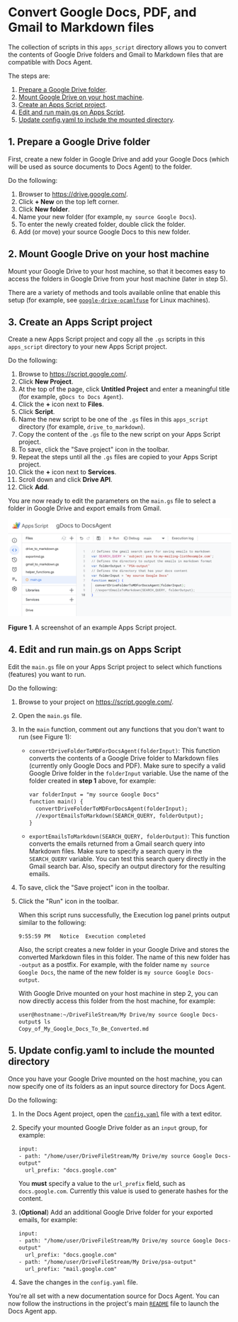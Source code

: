# Convert Google Docs, PDF, and Gmail to Markdown files

The collection of scripts in this `apps_script` directory allows you to convert
the contents of Google Drive folders and Gmail to Markdown files that are
compatible with Docs Agent.

The steps are:

1. [Prepare a Google Drive folder](#1-prepare-a-google-driver-folder).
2. [Mount Google Drive on your host machine](#2-mount-google-drive-on-your-host-machine).
3. [Create an Apps Script project](#3-create-an-apps-script-project).
4. [Edit and run main.gs on Apps Script](#4-edit-and-run-main-gs-on-apps-script).
5. [Update config.yaml to include the mounted directory](#5-update-config-yaml-to-include-the-mounted-directory).

## 1. Prepare a Google Drive folder

First, create a new folder in Google Drive and add your Google Docs (which will be
used as source documents to Docs Agent) to the folder.

Do the following:

1. Browser to https://drive.google.com/.
1. Click **+ New** on the top left corner.
1. Click **New folder**.
1. Name your new folder (for example, `my source Google Docs`).
1. To enter the newly created folder, double click the folder.
1. Add (or move) your source Google Docs to this new folder.

## 2. Mount Google Drive on your host machine

Mount your Google Drive to your host machine, so that it becomes easy to access the
folders in Google Drive from your host machine (later in step 5).

There are a variety of methods and tools available online that enable this setup
(for example, see [`google-drive-ocamlfuse`][google-drive-ocamlfuse] for Linux machines).

## 3. Create an Apps Script project

Create a new Apps Script project and copy all the `.gs` scripts in this
`apps_script` directory to your new Apps Script project.

Do the following:

1. Browse to https://script.google.com/.
1. Click **New Project**.
1. At the top of the page, click **Untitled Project** and enter a meaningful
   title (for example, `gDocs to Docs Agent`).
1. Click the **+** icon next to **Files**.
1. Click **Script**.
1. Name the new script to be one of the `.gs` files in this `apps_script` directory
   (for example, `drive_to_markdown`).
1. Copy the content of the `.gs` file to the new script on your Apps Script project.
1. To save, click the "Save project" icon in the toolbar.
1. Repeat the steps until all the `.gs` files are copied to your Apps Script project.
1. Click the **+** icon next to **Services**.
1. Scroll down and click **Drive API**.
1. Click **Add**.

You are now ready to edit the parameters on the `main.gs` file to select a folder
in Google Drive and export emails from Gmail.

![Apps Script project](../docs/images/apps-script-screenshot-01.png)

**Figure 1**. A screenshot of an example Apps Script project.

## 4. Edit and run main.gs on Apps Script

Edit the `main.gs` file on your Apps Script project to select which functions
(features) you want to run.

Do the following:

1. Browse to your project on https://script.google.com/.

1. Open the `main.gs` file.

1. In the `main` function, comment out any functions that you don't want to run
   (see Figure 1):

   * `convertDriveFolderToMDForDocsAgent(folderInput)`: This function converts
     the contents of a Google Drive folder to Markdown files (currently only Google
     Docs and PDF). Make sure to specify a valid Google Drive folder in the `folderInput`
     variable. Use the name of the folder created in **step 1** above, for example:

     ```
     var folderInput = "my source Google Docs"
     function main() {
       convertDriveFolderToMDForDocsAgent(folderInput);
       //exportEmailsToMarkdown(SEARCH_QUERY, folderOutput);
     }
     ```

   * `exportEmailsToMarkdown(SEARCH_QUERY, folderOutput)`: This function converts
     the emails returned from a Gmail search query into Markdown files. Make sure to
     specify a search query in the `SEARCH_QUERY` variable. You can test this search
     query directly in the Gmail search bar. Also, specify an output directory for the
     resulting emails.

1. To save, click the "Save project" icon in the toolbar.

1. Click the "Run" icon in the toolbar.

   When this script runs successfully, the Execution log panel prints output similar
   to the following:

   ```
   9:55:59 PM	Notice	Execution completed
   ```

   Also, the script creates a new folder in your Google Drive and stores the converted
   Markdown files in this folder. The name of this new folder has `-output` as a postfix.
   For example, with the folder name `my source Google Docs`, the name of the new folder
   is `my source Google Docs-output`.

   With Google Drive mounted on your host machine in step 2, you can now directly access
   this folder from the host machine, for example:

   ```
   user@hostname:~/DriveFileStream/My Drive/my source Google Docs-output$ ls
   Copy_of_My_Google_Docs_To_Be_Converted.md
   ```

## 5. Update config.yaml to include the mounted directory

Once you have your Google Drive mounted on the host machine, you can now
specify one of its folders as an input source directory for Docs Agent.

Do the following:

1. In the Docs Agent project, open the [`config.yaml`][config-yaml] file
   with a text editor.

1. Specify your mounted Google Drive folder as an `input` group, for example:

   ```
   input:
   - path: "/home/user/DriveFileStream/My Drive/my source Google Docs-output"
     url_prefix: "docs.google.com"
   ```

   You **must** specify a value to the `url_prefix` field, such as `docs.google.com`.
   Currently this value is used to generate hashes for the content.

1. (**Optional**) Add an additional Google Drive folder for your exported emails,
   for example:

   ```
   input:
   - path: "/home/user/DriveFileStream/My Drive/my source Google Docs-output"
     url_prefix: "docs.google.com"
   - path: "/home/user/DriveFileStream/My Drive/psa-output"
     url_prefix: "mail.google.com"
   ```

1. Save the changes in the `config.yaml` file.

You're all set with a new documentation source for Docs Agent. You can now follow the
instructions in the project's main [`README`][main-readme] file to launch the Docs Agent app.

<!-- Reference links -->

[config-yaml]: ../config.yaml
[main-readme]: ../README.md
[google-drive-ocamlfuse]: https://github.com/astrada/google-drive-ocamlfuse
